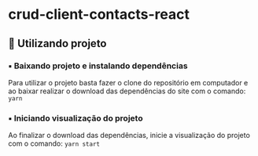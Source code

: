 # crud-client-contacts-react

## 🎲 Utilizando projeto

### ▪️ Baixando projeto e instalando dependências

Para utilizar o projeto basta fazer o clone do repositório em computador e ao baixar realizar o download das dependências do site com o comando: `yarn`

### ▪️ Iniciando visualização do projeto

Ao finalizar o download das dependências, inicie a visualização do projeto com o comando: `yarn start`
